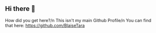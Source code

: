 ## Hi there 👋

How did you get here?/n
This isn't my main Github Profile/n
You can find that here: https://github.com/BlaiseTara
